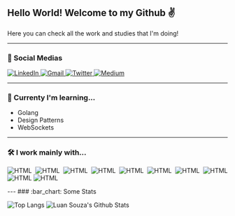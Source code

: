 ## Hello World! Welcome to my Github :v:

Here you can check all the work and studies that I'm doing!

---
### :busts_in_silhouette: Social Medias 
<a href="https://www.linkedin.com/in/luan-souza-6b07b1171/">
<img alt="LinkedIn" src="https://img.shields.io/badge/-LinkedIn Luan Souza-282A36?style=for-the-badge&logo=Linkedin&logoColor=white" />
</a>
<a href="mailto: luansouzasilveira@gmail.com">
<img alt="Gmail" src="https://img.shields.io/badge/-Email luansouzasilveira@gmail.com-68B8D4?style=for-the-badge&logo=Gmail&logoColor=282A36&" />
</a>
<a href="https://twitter.com/pescosauro">
<img alt="Twitter" src="https://img.shields.io/badge/-Twitter @pescossauro-282A36?style=for-the-badge&logo=Twitter&logoColor=white&" />
</a>
<a href="https://medium.com/@luansouzasilveira">
<img alt="Medium" src="https://img.shields.io/badge/-Medium @luansouzasilveira-68B8D4?style=for-the-badge&logo=Medium&logoColor=282A36" />
</a>

---
### :book: Currenty I'm learning...
* Golang
* Design Patterns
* WebSockets

---
### :hammer_and_wrench: I work mainly with...
<p align="justify">
  <img alt="HTML" src="https://img.shields.io/badge/-HTML-282A36?style=for-the-badge&logo=html5&logoColor=white&" />
  <img alt="HTML" src="https://img.shields.io/badge/-CSS-68B8D4?style=for-the-badge&logo=css3&logoColor=282A36&" />
  <img alt="HTML" src="https://img.shields.io/badge/-Javascript-282A36?style=for-the-badge&logo=javascript&logoColor=white&" />
  <img alt="HTML" src="https://img.shields.io/badge/-Typescript-68B8D4?style=for-the-badge&logo=typescript&logoColor=282A36&" />
  <img alt="HTML" src="https://img.shields.io/badge/-NodeJS-282A36?style=for-the-badge&logo=node.js&logoColor=white&" />
  <img alt="HTML" src="https://img.shields.io/badge/-React-68B8D4?style=for-the-badge&logo=react&logoColor=282A36&" />
  <img alt="HTML" src="https://img.shields.io/badge/-React Native-282A36?style=for-the-badge&logo=react&logoColor=white&" />
  <img alt="HTML" src="https://img.shields.io/badge/-PostgreSQL-68B8D4?style=for-the-badge&logo=postgresql&logoColor=282A36&" />
  <img alt="HTML" src="https://img.shields.io/badge/-MySQL-282A36?style=for-the-badge&logo=mysql&logoColor=white&" />
  <img alt="HTML" src="https://img.shields.io/badge/-MongoDB-68B8D4?style=for-the-badge&logo=mongodb&logoColor=282A36&" />
</p>
---
### :bar_chart: Some Stats

![Top Langs](https://github-readme-stats.vercel.app/api/top-langs/?username=LuanSilveiraSouza&theme=dracula&layout=compact)
![Luan Souza's Github Stats](https://github-readme-stats.vercel.app/api?username=LuanSilveiraSouza&show_icons=true&theme=dracula&count_private=true&include_all_commits=true)
